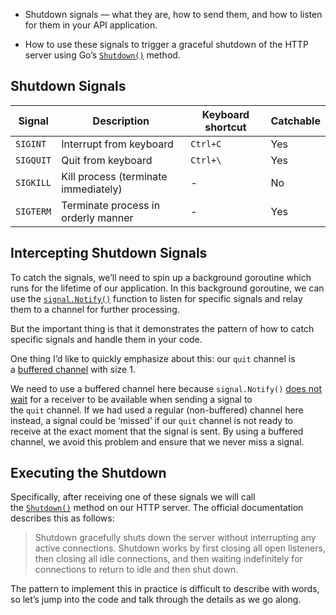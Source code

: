 
- Shutdown signals — what they are, how to send them, and how to listen for them in your API application.
    
- How to use these signals to trigger a graceful shutdown of the HTTP server using Go’s [`Shutdown()`](https://golang.org/pkg/net/http/#Server.Shutdown) method.

## Shutdown Signals

<table>
<thead>
<tr>
<th>Signal</th>
<th>Description</th>
<th>Keyboard shortcut</th>
<th>Catchable</th>
</tr>
</thead>

<tbody>
<tr>
<td><code>SIGINT</code></td>
<td>Interrupt from keyboard</td>
<td><code>Ctrl+C</code></td>
<td>Yes</td>
</tr>

<tr>
<td><code>SIGQUIT</code></td>
<td>Quit from keyboard</td>
<td><code>Ctrl+\</code></td>
<td>Yes</td>
</tr>

<tr>
<td><code>SIGKILL</code></td>
<td>Kill process (terminate immediately)</td>
<td>-</td>
<td>No</td>
</tr>

<tr>
<td><code>SIGTERM</code></td>
<td>Terminate process in orderly manner</td>
<td>-</td>
<td>Yes</td>
</tr>
</tbody>
</table>

## Intercepting Shutdown Signals
To catch the signals, we’ll need to spin up a background goroutine which runs for the lifetime of our application. In this background goroutine, we can use the [`signal.Notify()`](https://godoc.org/os/signal#Notify) function to listen for specific signals and relay them to a channel for further processing.

But the important thing is that it demonstrates the pattern of how to catch specific signals and handle them in your code.

One thing I’d like to quickly emphasize about this: our `quit` channel is a [buffered channel](https://gobyexample.com/channel-buffering) with size 1.

We need to use a buffered channel here because `signal.Notify()` [does not wait](https://github.com/golang/go/blob/bc7e4d9257693413d57ad467814ab71f1585a155/src/os/signal/signal.go#L243) for a receiver to be available when sending a signal to the `quit` channel. If we had used a regular (non-buffered) channel here instead, a signal could be ‘missed’ if our `quit` channel is not ready to receive at the exact moment that the signal is sent. By using a buffered channel, we avoid this problem and ensure that we never miss a signal.

## Executing the Shutdown

Specifically, after receiving one of these signals we will call the [`Shutdown()`](https://golang.org/pkg/net/http/#Server.Shutdown) method on our HTTP server. The official documentation describes this as follows:
> Shutdown gracefully shuts down the server without interrupting any active connections. Shutdown works by first closing all open listeners, then closing all idle connections, and then waiting indefinitely for connections to return to idle and then shut down.

The pattern to implement this in practice is difficult to describe with words, so let’s jump into the code and talk through the details as we go along.